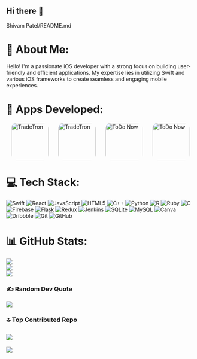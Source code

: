 ## Hi there 👋

<!--
**shivampatel066/shivampatel066** is a ✨ _special_ ✨ repository because its `README.md` (this file) appears on your GitHub profile.

Here are some ideas to get you started:

- 🔭 I’m currently working on ...
- 🌱 I’m currently learning ...
- 👯 I’m looking to collaborate on ...
- 🤔 I’m looking for help with ...
- 💬 Ask me about ...
- 📫 How to reach me: ...
- 😄 Pronouns: ...
- ⚡ Fun fact: ...
-->

Shivam Patel/README.md
# 💫 About Me:
Hello! I'm a passionate iOS developer with a strong focus on building user-friendly and efficient applications. My expertise lies in utilizing Swift and various iOS frameworks to create seamless and engaging mobile experiences.

# 🔭 Apps Developed:
<p style="display: flex; justify-content: space-around; align-items: center;">
        <a href="https://sites.google.com/view/shivams/ios/recipe-now">
            <img src="https://lh3.googleusercontent.com/d/1HkAindbZoMTHt8IVKyNNqLq3McV6HT51=s220?authuser=0" alt="TradeTron" style="width:100px; border-radius: 15px;">
        </a>
        <a href="https://sites.google.com/view/shivams/ios/tradetron">
              <img src="https://lh3.googleusercontent.com/d/1c1Ca14eAK9o-n4GRRp5b88QVxblTrYY6=s220?authuser=0" alt="TradeTron" style="width:100px; border-radius: 15px;">
        </a>
        <a href="https://sites.google.com/view/shivams/ios/todo-now">
            <img src="https://lh3.googleusercontent.com/d/1SvIiR9OjIGHGfPlYVq9b-96kaVei-HGz=s220?authuser=0" alt="ToDo Now" style="width:100px; border-radius: 15px;">
        </a>
        <a href="https://sites.google.com/view/shivams/ios/canigohome">
            <img src="https://lh3.googleusercontent.com/d/1wNS0x-ySoom7tuh3xpzoIcFXLuck_6w3=s220" alt="ToDo Now" style="width:100px; border-radius: 15px;">
        </a>
</p>


# 💻 Tech Stack:
![Swift](https://img.shields.io/badge/swift-F54A2A?style=for-the-badge&logo=swift&logoColor=white) ![React](https://img.shields.io/badge/react-%2320232a.svg?style=for-the-badge&logo=react&logoColor=%2361DAFB) ![JavaScript](https://img.shields.io/badge/javascript-%23323330.svg?style=for-the-badge&logo=javascript&logoColor=%23F7DF1E) ![HTML5](https://img.shields.io/badge/html5-%23E34F26.svg?style=for-the-badge&logo=html5&logoColor=white) ![C++](https://img.shields.io/badge/c++-%2300599C.svg?style=for-the-badge&logo=c%2B%2B&logoColor=white) ![Python](https://img.shields.io/badge/python-3670A0?style=for-the-badge&logo=python&logoColor=ffdd54) ![R](https://img.shields.io/badge/r-%23276DC3.svg?style=for-the-badge&logo=r&logoColor=white) ![Ruby](https://img.shields.io/badge/ruby-%23CC342D.svg?style=for-the-badge&logo=ruby&logoColor=white) ![C](https://img.shields.io/badge/c-%2300599C.svg?style=for-the-badge&logo=c&logoColor=white) ![Firebase](https://img.shields.io/badge/firebase-%23039BE5.svg?style=for-the-badge&logo=firebase) ![Flask](https://img.shields.io/badge/flask-%23000.svg?style=for-the-badge&logo=flask&logoColor=white) ![Redux](https://img.shields.io/badge/redux-%23593d88.svg?style=for-the-badge&logo=redux&logoColor=white) ![Jenkins](https://img.shields.io/badge/jenkins-%232C5263.svg?style=for-the-badge&logo=jenkins&logoColor=white) ![SQLite](https://img.shields.io/badge/sqlite-%2307405e.svg?style=for-the-badge&logo=sqlite&logoColor=white) ![MySQL](https://img.shields.io/badge/mysql-4479A1.svg?style=for-the-badge&logo=mysql&logoColor=white) ![Canva](https://img.shields.io/badge/Canva-%2300C4CC.svg?style=for-the-badge&logo=Canva&logoColor=white) ![Dribbble](https://img.shields.io/badge/Dribbble-EA4C89?style=for-the-badge&logo=dribbble&logoColor=white) ![Git](https://img.shields.io/badge/git-%23F05033.svg?style=for-the-badge&logo=git&logoColor=white) ![GitHub](https://img.shields.io/badge/github-%23121011.svg?style=for-the-badge&logo=github&logoColor=white)
# 📊 GitHub Stats:
![](https://github-readme-stats.vercel.app/api?username=shivampatel066&theme=dark&hide_border=false&include_all_commits=false&count_private=false)<br/>
![](https://github-readme-streak-stats.herokuapp.com/?user=shivampatel066&theme=dark&hide_border=false)<br/>
![](https://github-readme-stats.vercel.app/api/top-langs/?username=shivampatel066&theme=dark&hide_border=false&include_all_commits=false&count_private=false&layout=compact)

### ✍️ Random Dev Quote
![](https://quotes-github-readme.vercel.app/api?type=horizontal&theme=radical)

### 🔝 Top Contributed Repo
![](https://github-contributor-stats.vercel.app/api?username=shivampatel066&limit=5&theme=dark&combine_all_yearly_contributions=true)
---
[![](https://visitcount.itsvg.in/api?id=shivampatel066&icon=0&color=0)](https://visitcount.itsvg.in)

<!-- Proudly created with GPRM ( https://gprm.itsvg.in ) -->
